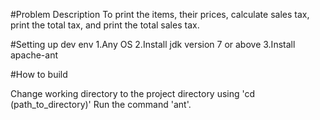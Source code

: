 #Problem Description 
To print the items, their prices, calculate sales tax, print the total tax, and print the total sales tax.

#Setting up dev env
1.Any OS
2.Install jdk version 7 or above
3.Install apache-ant

#How to build 

Change working directory to the project directory using 'cd (path_to_directory)'
Run the command 'ant'.
